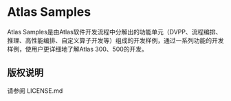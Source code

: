 # Atlas Samples

Atlas Samples是由Atlas软件开发流程中分解出的功能单元（DVPP、流程编排、推理、高性能编排、自定义算子开发等）组成的开发样例，通过一系列功能的开发样例，使用户更详细地了解Atlas 300、500的开发。

## 版权说明

请参阅 LICENSE.md